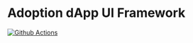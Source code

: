 # Adoption dApp UI Framework

[![Github Actions](https://github.com/PaulFasola/adoption/actions/workflows/actions.yaml/badge.svg)](https://github.com/PaulFasola/adoption/actions/workflows/actions.yaml)
